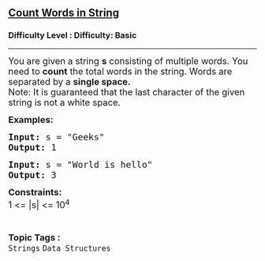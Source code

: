 <h2><a href="https://www.geeksforgeeks.org/problems/count-words-in-string/1?page=7&category=Arrays,Strings&difficulty=Basic&status=solved,unsolved,attempted&sortBy=submissions">Count Words in String</a></h2><h3>Difficulty Level : Difficulty: Basic</h3><hr><div class="problems_problem_content__Xm_eO"><p><span style="font-size: 18px;">You are given a string <strong>s</strong> consisting of multiple words. You need to <strong>count</strong> the total words in the string. Words are separated by a <strong>single space.</strong><br>Note: It is guaranteed that the last character of the given string is not a white space.</span></p>
<p><span style="font-size: 18px;"><strong>Examples:</strong></span></p>
<pre><span style="font-size: 18px;"><strong>Input: </strong>s = "Geeks"
<strong>Output: </strong>1</span></pre>
<pre><span style="font-size: 18px;"><strong>Input: </strong>s = "World is hello"
<strong>Output: </strong>3</span></pre>
<p><span style="font-size: 18px;"><strong>Constraints:</strong><br>1 &lt;= |s| &lt;= 10<sup>4</sup></span></p></div><br><p><span style=font-size:18px><strong>Topic Tags : </strong><br><code>Strings</code>&nbsp;<code>Data Structures</code>&nbsp;